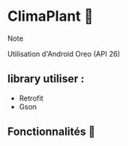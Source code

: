 # ClimaPlant 🌱

> [!NOTE]
> Utilisation d'Android Oreo (API 26)

## library utiliser :
+ Retrofit
+ Gson

## Fonctionnalités 🌟
